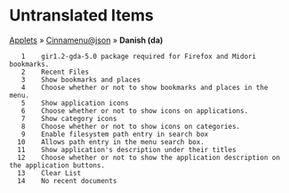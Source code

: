# Untranslated Items
[Applets](../../../README.md) &#187; [Cinnamenu@json](../README.md) &#187; **Danish (da)**

       1	gir1.2-gda-5.0 package required for Firefox and Midori bookmarks.
       2	Recent Files
       3	Show bookmarks and places
       4	Choose whether or not to show bookmarks and places in the menu.
       5	Show application icons
       6	Choose whether or not to show icons on applications.
       7	Show category icons
       8	Choose whether or not to show icons on categories.
       9	Enable filesystem path entry in search box
      10	Allows path entry in the menu search box.
      11	Show application's description under their titles
      12	Choose whether or not to show the application description on the application buttons.
      13	Clear List
      14	No recent documents
